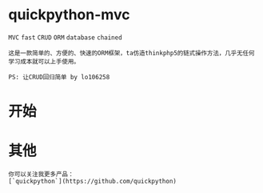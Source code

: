 # quickpython-mvc
`MVC` `fast` `CRUD` `ORM` `database` `chained`


```
这是一款简单的、方便的、快速的ORM框架，ta仿造thinkphp5的链式操作方法，几乎无任何学习成本就可以上手使用。

PS: 让CRUD回归简单 by lo106258
```

# 开始

# 其他
```
你可以关注我更多产品：
[`quickpython`](https://github.com/quickpython)
```
